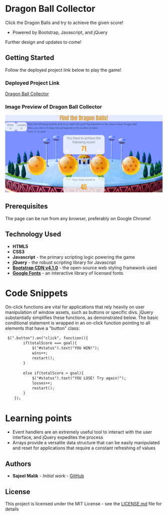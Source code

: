 # Dragon Ball Collector

Click the Dragon Balls and try to achieve the given score!

* Powered by Bootstrap, Javascript, and jQuery

Further design and updates to come!

## Getting Started

Follow the deployed project link below to play the game!

### Deployed Project Link
<!-- make a link to the deployed site -->
 
[Dragon Ball Collector](https://sajeelmalik.github.io/Crystals-Collector/)


### Image Preview of Dragon Ball Collector 
<!-- take a picture of the image and add it into the readme  -->
![Crystals Collector](https://raw.githubusercontent.com/sajeelmalik/Crystals-Collector/master/assets/images/preview.JPG "Dragon Ball Challenge")

## Prerequisites

The page can be run from any browser, preferably on Google Chrome!


## Technology Used

* **HTML5**
* **CSS3** 
* **Javascript** - the primary scripting logic powering the game
* **jQuery** - the robust scripting library for Javascript
* [**Bootstrap CDN v4.1.0**](https://getbootstrap.com/docs/4.1/getting-started/introduction/) - the open-source web styling framework used
* [**Google Fonts**](https://fonts.google.com/) - an interactive library of licensed fonts 

# Code Snippets
<!-- put snippets of code inside ``` ``` so it will look like code -->
<!-- if you want to put blockquotes use a > -->

On-click functions are vital for applications that rely heavily on user manipulation of window assets, such as buttons or specific divs. jQuery substantially simplifies these functions, as demonstrated below. The basic conditional statement is wrapped in an on-click function pointing to all elements that have a "button" class:

```
 $(".button").on("click", function(){
        if(totalScore === goal){
            $("#status").text("YOU WIN!");
            wins++;
            restart();
        }

        else if(totalScore > goal){
            $("#status").text("YOU LOSE! Try again!");
            losses++;
            restart();
        }
    });

```

# Learning points
<!-- Learning points where you would write what you thought was helpful -->
* Event handlers are an extremely useful tool to interact with the user interface, and jQuery expedites the process
* Arrays provide a versalite data structure that can be easily manipulated and reset for applications that require a constant refreshing of values


## Authors

* **Sajeel Malik** - *Initial work* - [GitHub](https://github.com/sajeelmalik)

## License

This project is licensed under the MIT License - see the [LICENSE.md](LICENSE.md) file for details